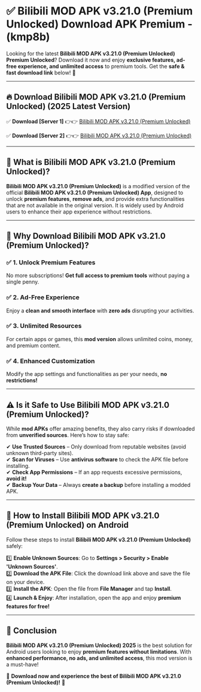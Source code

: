 
# ✅ Bilibili MOD APK v3.21.0 (Premium Unlocked) Download APK Premium -  (kmp8b) 

Looking for the latest **Bilibili MOD APK v3.21.0 (Premium Unlocked) Premium Unlocked**? Download it now and enjoy **exclusive features, ad-free experience, and unlimited access** to premium tools. Get the **safe & fast download link** below! 🚀

---

## 🔥 Download Bilibili MOD APK v3.21.0 (Premium Unlocked) (2025 Latest Version)

✅ **Download [Server 1]** 👉👉 [Bilibili MOD APK v3.21.0 (Premium Unlocked) ](https://apkcomod.com?title=Bilibili_MOD_APK_v3.21.0_(Premium_Unlocked))  

✅ **Download [Server 2]** 👉👉 [Bilibili MOD APK v3.21.0 (Premium Unlocked) ](https://apkcomod.com?title=Bilibili_MOD_APK_v3.21.0_(Premium_Unlocked))  


---

## 📌 What is Bilibili MOD APK v3.21.0 (Premium Unlocked)?

**Bilibili MOD APK v3.21.0 (Premium Unlocked)** is a modified version of the official **Bilibili MOD APK v3.21.0 (Premium Unlocked) App**, designed to unlock **premium features**, **remove ads**, and provide extra functionalities that are not available in the original version. It is widely used by Android users to enhance their app experience without restrictions.

---

## 🌟 Why Download Bilibili MOD APK v3.21.0 (Premium Unlocked)?

### ✅ 1. Unlock Premium Features
No more subscriptions! **Get full access to premium tools** without paying a single penny.

### ✅ 2. Ad-Free Experience
Enjoy a **clean and smooth interface** with **zero ads** disrupting your activities.

### ✅ 3. Unlimited Resources
For certain apps or games, this **mod version** allows unlimited coins, money, and premium content.

### ✅ 4. Enhanced Customization
Modify the app settings and functionalities as per your needs, **no restrictions!**

---

## ⚠️ Is it Safe to Use Bilibili MOD APK v3.21.0 (Premium Unlocked)?

While **mod APKs** offer amazing benefits, they also carry risks if downloaded from **unverified sources**. Here’s how to stay safe:

✔ **Use Trusted Sources** – Only download from reputable websites (avoid unknown third-party sites).  
✔ **Scan for Viruses** – Use **antivirus software** to check the APK file before installing.  
✔ **Check App Permissions** – If an app requests excessive permissions, **avoid it!**  
✔ **Backup Your Data** – Always **create a backup** before installing a modded APK.

---

## 📲 How to Install Bilibili MOD APK v3.21.0 (Premium Unlocked) on Android

Follow these steps to install **Bilibili MOD APK v3.21.0 (Premium Unlocked)** safely:

1️⃣ **Enable Unknown Sources**: Go to **Settings > Security > Enable 'Unknown Sources'**.  
2️⃣ **Download the APK File**: Click the download link above and save the file on your device.  
3️⃣ **Install the APK**: Open the file from **File Manager** and tap **Install**.  
4️⃣ **Launch & Enjoy**: After installation, open the app and enjoy **premium features for free!**

---

## 🚀 Conclusion

**Bilibili MOD APK v3.21.0 (Premium Unlocked) 2025** is the best solution for Android users looking to enjoy **premium features without limitations**. With **enhanced performance, no ads, and unlimited access**, this mod version is a must-have!

🔻 **Download now and experience the best of Bilibili MOD APK v3.21.0 (Premium Unlocked)!** 🔻

